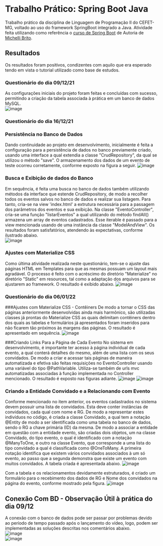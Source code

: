 # Trabalho Prático: Spring Boot Java
Trabalho prático da disciplina de Linguagem de Programação II do CEFET-MG, voltado ao uso do framework SpringBoot integrado a Java. 
Atividade feita utilizando como referência o [curso de Spring Boot](https://www.youtube.com/watch?v=OHn1jLHGptw&list=PL8iIphQOyG-DHLpEx1TPItqJamy08fs1D) de Autoria de [Michelli Brito](https://github.com/MichelliBrito).

## Resultados
Os resultados foram positivos, condizentes com aquilo que era esperado tendo em vista o tutorial utilizado como base de estudos. 
### Questionário do dia 09/12/21  
As configurações iniciais do projeto foram feitas e concluídas com sucesso, permitindo a criação da tabela associada à prática em um banco de dados MySQL.    
![image](https://user-images.githubusercontent.com/51242342/146487219-f267ecde-0628-4bc4-9546-e7ecafb0c31f.png)

### Questionário do dia 16/12/21  
### Persistência no Banco de Dados
Dando continuidade ao projeto em desenvolvimento, inicialmente é feita a configuração para a persistência de dados no banco previamente criado, usando uma interface a qual extendia a classe "CrudRepository", da qual se utilizou o método "save". O armazenamento dos dados de um evento de teste ocorreu corretamente, conforme exposto na figura a seguir. ![image](https://user-images.githubusercontent.com/51242342/148601137-bffee10f-0547-4ca0-975f-a6ee657d73e8.png)

### Busca e Exibição de dados do Banco  
Em sequência, é feita uma busca no banco de dados também utilizando métodos da interface que estende CrudRepository, de modo a recolher todos os eventos salvos no banco de dados e realizar sua listagem. Para tanto, cria-se na view 'index.html' a extrutura necessária para a passagem dos parâmetros dos eventos e sua exibição. Na classe "EventoController", cria-se uma função "listarEventos" a qual utilizando do método findAll() armazena um array de eventos cadastrados. Esse iterable é passado para a view mencionada usando de uma instância da classe "ModelAndView". Os resultados foram satisfatórios, atendendo às expectativas, conforme ilustrado abaixo.  
![image](https://user-images.githubusercontent.com/51242342/148605717-af862767-7b71-40e0-b57f-0cec9ae2ea8d.png)

### Ajustes com Materialize CSS
Como última atividade realizada neste questionário, tem-se o ajuste das páginas HTML em Templates para que as mesmas possuam um layout mais agradável. O processo é feito com o acréscimo do diretório "Materialize" no diretório "Static" em resources, tal como a adaptação dos arquivos para se ajustarem ao framework. O resultado é exibido abaixo. 
![image](https://user-images.githubusercontent.com/51242342/148611174-5bc4c475-9480-4f74-b709-5434e0b6277c.png)

### Questionário do dia 06/01/22
###Ajustes com Materialize CSS - Contêiners
De modo a tornar o CSS das páginas anteriormente desenvolvidas ainda mais harmônico, são utilizadas classes já prontas do Materialize CSS as quais delimitam contêiners dentro dos quais as tabelas e formulários já apresentados foram inseridos para não ficarem tão próximos às margens das páginas. O resultado é apresentado em sequência. 
![image](https://user-images.githubusercontent.com/51242342/150659934-7253d302-06bf-4bd5-ae7f-1e060e512e7e.png)

###Criando Links Para a Página de Cada Evento
No sistema em desenvolvimento, é importante ter acesso à página individual de cada evento, a qual conterá detalhes do mesmo, além de uma lista com os seus convidados. De modo a criar e acessar tais páginas de maneira automatizada e efetiva são feitas requisições no EventoController usando uma variável do tipo @PathVariable. Utiliza-se também de urls mvc automatizadas associadas à função implementada no Controller mencionado. O resultado é exposto nas figuras adiante. 
![image](https://user-images.githubusercontent.com/51242342/150660003-8fbb1b51-9fab-4ced-af07-2f7301964953.png)
![image](https://user-images.githubusercontent.com/51242342/150660011-31ce5cc1-8d3c-41fb-9e38-2b0649b0591d.png)

### Criando a Entidade Convidado e a Relacionando com Evento
Conforme mencionado no item anterior, os eventos cadastrados no sistema devem possuir uma lista de convidados. Esta deve conter instâncias de convidados, cada qual com nome e RG. De modo a representar estes indivíduos no código, é criada a classe Convidado, a qual tem a notação @Entity de modo a ser identificada como uma tabela no banco de dados, sendo o RG a chave primária (ID) da mesma. De modo a associar a entidade em questão com a entidade evento, são criadas dois objetos, um na classe Convidado, do tipo evento, o qual é identificado com a notação @ManyToOne, e outro na classe Evento, que corresponde a uma lista do tipo convidado a qual é classificada como @OneToMany. A primeira notação identifica que existem vários convidados associados à um só evento, ao passo que a segunda demonstra que existe um evento com muitos convidados. A tabela criada é apresentada abaixo.
![image](https://user-images.githubusercontent.com/51242342/150660152-36bc061d-e048-4948-9d2b-1d3d01320611.png)

Com a tabela e os relacionamentos devidamente estruturados, é criado um formulário para o recebimento dos dados de RG e Nome dos convidados na página do evento, conforme mostrado pela figura. 
![image](https://user-images.githubusercontent.com/51242342/150660144-5732746a-570e-47bc-83dc-3ccd2622793d.png)


## Conexão Com BD - Observação Útil à prática do dia 09/12
A conexão com o banco de dados pode ser passar por problemas devido ao período de tempo passado após o lançamento do vídeo, logo, podem ser implementadas as soluções descritas nos comentários abaixo.  
![image](https://user-images.githubusercontent.com/51242342/146487290-320f8064-62d1-4713-8199-617ec1923a27.png)  
![image](https://user-images.githubusercontent.com/51242342/146487391-0fb00692-356d-47b6-8470-a0a3bd002e1c.png)  
